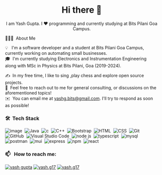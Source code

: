 <!--![BannerGIF](https://user-images.githubusercontent.com/39513876/112361914-e021f800-8cf9-11eb-9aac-a2b675065afc.gif)-->

<h1 align="center"> Hi there 👋 </h1>
<p align="center"> I am Yash Gupta. I ❤️ programming and currently studying at Bits Pilani Goa Campus. </p>
👨🏻‍💻 &nbsp;About Me

💡 &nbsp; I'm a software developer and a student at Bits Pilani Goa Campus, currently working on automating small businesses.\
🎓 &nbsp;I'm currently studying Electronics and Instrumentation Engineering along with MSc in Physics at Bits Pilani, Goa (2019-2024).
<!--🌱 &nbsp;I'm on track of learning about .\-->
✍️ &nbsp;In my free time, I like to sing ,play chess and explore open source projects.\
💬 &nbsp;Feel free to reach out to me for general consulting, or discussions on the aforementioned topics!\
✉️ &nbsp;You can email me at yashg.bits@gmail.com. I'll try to respond as soon as possible!
<!--📄 &nbsp;You can check my [Resume](https://drive.google.com/file/d/1R7R0fRKa3TIDOhKAMvwy7XNSuRAeUtIB/view?usp=sharing) for more details about work experience.-->


### 🛠 &nbsp;Tech Stack

![image](https://img.shields.io/badge/JavaScript-F7DF1E?style=for-the-badge&logo=javascript&logoColor=black)&nbsp;
![Java](https://img.shields.io/badge/Java-ED8B00?style=for-the-badge&logo=java&logoColor=white)&nbsp;
![c](https://img.shields.io/badge/C-00599C?style=for-the-badge&logo=c&logoColor=white)&nbsp;
![C++](https://img.shields.io/badge/C%2B%2B-00599C?style=for-the-badge&logo=c%2B%2B&logoColor=white)&nbsp;
![Bootstrap](https://img.shields.io/badge/Bootstrap-563D7C?style=for-the-badge&logo=bootstrap&logoColor=white)&nbsp;
![HTML](https://img.shields.io/badge/HTML5-E34F26?style=for-the-badge&logo=html5&logoColor=white)&nbsp;
![CSS](https://img.shields.io/badge/CSS3-1572B6?style=for-the-badge&logo=css3&logoColor=white)&nbsp;
![Git](https://img.shields.io/badge/-Git-05122A?style=flat&logo=git)&nbsp;
![GitHub](https://img.shields.io/badge/GitHub-100000?style=for-the-badge&logo=github&logoColor=white)&nbsp;
![Visual Studio Code](https://img.shields.io/badge/Visual_Studio_2019-5C2D91?style=for-the-badge&logo=visual%20studio&logoColor=white)&nbsp;
![node js](https://img.shields.io/badge/Node.js-43853D?style=for-the-badge&logo=node.js&logoColor=white)&nbsp;
![typescript](https://img.shields.io/badge/TypeScript-007ACC?style=for-the-badge&logo=typescript&logoColor=white)&nbsp;
![mysql](https://img.shields.io/badge/MySQL-00000F?style=for-the-badge&logo=mysql&logoColor=white)&nbsp;
![postman](https://img.shields.io/badge/Postman-FF6C37?style=for-the-badge&logo=Postman&logoColor=white)&nbsp;
![mui](https://img.shields.io/badge/Material--UI-0081CB?style=for-the-badge&logo=material-ui&logoColor=white)&nbsp;
![express](https://img.shields.io/badge/Express.js-404D59?style=for-the-badge&logo=express&logoColor=white)&nbsp;
![npm](https://img.shields.io/badge/npm-CB3837?style=for-the-badge&logo=npm&logoColor=white)&nbsp;
![react](https://img.shields.io/badge/React-20232A?style=for-the-badge&logo=react&logoColor=61DAFB)&nbsp;

### 📫 &nbsp; How to reach me:

<p align="left">
<a href="https://www.linkedin.com/in/yash-g17/" target="blank"><img align="center" src="https://img.shields.io/badge/LinkedIn-0077B5?style=for-the-badge&logo=linkedin&logoColor=white" alt="yash gupta" /></a>
<a href="https://instagram.com/yash.g17" target="blank"><img align="center" src="https://img.shields.io/badge/Instagram-E4405F?style=for-the-badge&logo=instagram&logoColor=white" alt="yash.g17"/></a>
<a href="mailto:Yashg.bits@gmail.com" target="blank"><img align="center" src="https://img.shields.io/badge/Gmail-D14836?style=for-the-badge&logo=gmail&logoColor=white" alt="yash.g17"/></a>  
</p>
<!--
Here are some ideas to get you started:

- 🔭 I’m currently working on ...
- 🌱 I’m currently learning ...
- 👯 I’m looking to collaborate on ...
- 🤔 I’m looking for help with ...
- 💬 Ask me about ...
- 📫 How to reach me: ...
- 😄 Pronouns: ...
- ⚡ Fun fact: ...
-->








